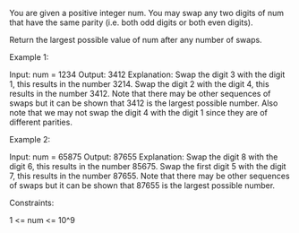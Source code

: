 You are given a positive integer num. You may swap any two digits of num that
have the same parity (i.e. both odd digits or both even digits).

Return the largest possible value of num after any number of swaps.


Example 1:


Input: num = 1234
Output: 3412
Explanation: Swap the digit 3 with the digit 1, this results in the number
3214.
Swap the digit 2 with the digit 4, this results in the number 3412.
Note that there may be other sequences of swaps but it can be shown that 3412
is the largest possible number.
Also note that we may not swap the digit 4 with the digit 1 since they are of
different parities.


Example 2:


Input: num = 65875
Output: 87655
Explanation: Swap the digit 8 with the digit 6, this results in the number
85675.
Swap the first digit 5 with the digit 7, this results in the number 87655.
Note that there may be other sequences of swaps but it can be shown that
87655 is the largest possible number.



Constraints:


1 <= num <= 10^9




